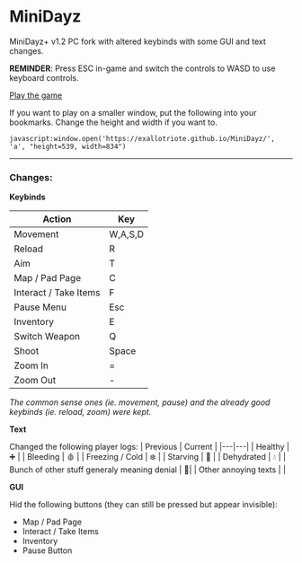 # MiniDayz
MiniDayz+ v1.2 PC fork with altered keybinds with some GUI and text changes.

**REMINDER**: Press ESC in-game and switch the controls to WASD to use keyboard controls.

<a href='https://exallotriote.github.io/MiniDayz/'>Play the game</a>

If you want to play on a smaller window, put the following into your bookmarks. Change the height and width if you want to.

`javascript:window.open('https://exallotriote.github.io/MiniDayz/', 'a', "height=539, width=834")`

---

### Changes:

**Keybinds**

| Action  | Key |
|---|---|
| Movement  | W,A,S,D |
| Reload  | R |
| Aim  | T |
| Map / Pad Page  | C |
| Interact / Take Items | F |
| Pause Menu | Esc |
| Inventory | E |
| Switch Weapon | Q |
| Shoot | Space | 
| Zoom In | = |
| Zoom Out | - |

*The common sense ones (ie. movement, pause) and the already good keybinds (ie. reload, zoom) were kept.*

**Text**

Changed the following player logs:
| Previous  | Current |
|---|---|
| Healthy  | ➕ |
| Bleeding  | 🩸 |
| Freezing / Cold  | ❄️ |
| Starving | 🍗 |
| Dehydrated | 💧 |
| Bunch of other stuff generaly meaning denial  | 🚫|
| Other annoying texts | |


**GUI**

Hid the following buttons (they can still be pressed but appear invisible):
- Map / Pad Page
- Interact / Take Items
- Inventory
- Pause Button
